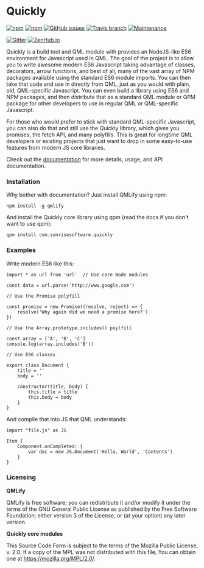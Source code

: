 Quickly
=======

[![npm](https://img.shields.io/npm/v/qmlify.svg)](https://www.npmjs.com/package/qmlify)
[![npm](https://img.shields.io/npm/dt/qmlify.svg)](https://www.npmjs.com/package/qmlify)
[![GitHub issues](https://img.shields.io/github/issues/iBeliever/quickly.svg)](https://github.com/iBeliever/quickly/issues)
[![Travis branch](https://img.shields.io/travis/iBeliever/quickly/master.svg)](https://travis-ci.org/iBeliever/quickly)
[![Maintenance](https://img.shields.io/maintenance/yes/2016.svg)](https://github.com/iBeliever/quickly/commits/master)

[![Gitter](https://img.shields.io/gitter/room/iBeliever/quickly.svg)](https://gitter.im/iBeliever/quickly)
[![ZenHub.io](https://img.shields.io/badge/supercharged%20by-zenhub.io-blue.svg)](https://zenhub.io)


Quickly is a build tool and QML module with provides an NodeJS-like ES6 environment for Javascript used in QML. The goal of the project is to allow you to write awesome modern ES6 Javascript taking advantage of classes, decorators, arrow functions, and best of all, many of the vast array of NPM packages available using the standard ES6 module imports. You can then take that code and use in directly from QML, just as you would with plain, old, QML-specific Javascript. You can even build a library using ES6 and NPM packages, and then distribute that as a standard QML module or QPM package for other developers to use in regular QML or QML-specific Javascript.

For those who would prefer to stick with standard QML-specific Javascript, you can also do that and still use the Quickly library, which gives you promises, the fetch API, and many polyfills. This is great for longtime QML developers or existing projects that just want to drop in some easy-to-use features from modern JS core libraries.

Check out the [documentation](http://quickly.readthedocs.org/en/latest/) for more details, usage, and API documentation.

### Installation

Why bother with documentation? Just install QMLify using npm:

    npm install -g qmlify

And install the Quickly core library using qpm (read the docs if you don't want to use qpm):

    qpm install com.sonrisesoftware.quickly

### Examples

Write modern ES6 like this:

    import * as url from 'url'  // Use core Node modules

    const data = url.parse('http://www.google.com')

    // Use the Promise polyfill

    const promise = new Promise((resolve, reject) => {
        resolve('Why again did we need a promise here?')
    })

    // Use the Array.prototype.includes() poylfill

    const array = ['A', 'B', 'C']
    console.log(array.includes('B'))

    // Use ES6 classes

    export class Document {
        title = ''
        body = ''

        constructor(title, body) {
            this.title = title
            this.body = body
        }
    }

And compile that into JS that QML understands:

    import "file.js" as JS

    Item {
        Component.onCompleted: {
            var doc = new JS.Document('Hello, World', 'Contents')
        }
    }

### Licensing

**QMLify**

QMLify is free software; you can redistribute it and/or modify it under the terms of the GNU General Public License as published by the Free Software Foundation; either version 3 of the License, or (at your option) any later version.

**Quickly core modules**

This Source Code Form is subject to the terms of the Mozilla Public License, v. 2.0. If a copy of the MPL was not distributed with this file, You can obtain one at https://mozilla.org/MPL/2.0/.
